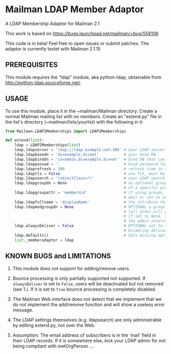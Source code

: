 # Mailman LDAP Member Adaptor
A LDAP Membership Adaptor for Mailman 2.1

This work is based on https://bugs.launchpad.net/mailman/+bug/558106

This code is in beta! Feel free to open issues or submit patches.
The adaptor is currently testet with Mailman 2.1.15

## PREREQUISITES
This module requires the "ldap" module, aka python-ldap,
obtainable from http://python-ldap.sourceforge.net/.

## USAGE
To use this module, place it in the ~mailman/Mailman directory.
Create a normal Mailman mailing list with no members.  Create an
"extend.py" file in the list's directory (~mailman/lists/yourlist)
with the following in it:

```python
from Mailman.LDAP2Memberships import LDAP2Memberships

def extend(list):
    ldap = LDAP2Memberships(list)
    ldap.ldapserver = 'ldap://ldap.example.net:389' # your LDAP server
    ldap.ldapbasedn = 'dc=example,dc=net'           # your base DN
    ldap.ldapbinddn = 'cn=admin,dc=example,dc=net'  # bind DN that can access 'mail' field
    ldap.ldappasswd = ''                            # bind password for ldapbinddn
    ldap.ldaprefresh = 300                          # refresh time in seconds
    ldap.ldaptls = False                            # use TLS, must be set to True or False
    ldap.ldapsearch = '(objectClass=*)'             # your LDAP search here
    ldap.ldapgroupdn = None                         # an optional groupdn if you want only members
                                                    # of a specific group
    ldap.ldapgroupattr = 'memberUid'                # if using groups, attribute that holds member uid info.
                                                    # omit or set to null string if not using groups.
    ldap.ldapfullname = 'displayName'               # the attribute that should be used for the fullname
    ldap.ldapmodgroupdn = None                      # OPTIONAL a group that do not have the moderation flag
                                                    # (all other will get the default flag)
                                                    # if set to None, the moderation flag can be control via
                                                    # the admin interface
    ldap.alwaysDeliver = False                      # OPTIONAL set to true to disable bounces, user deactivation and topics
                                                    # Disabling delivery via the admin interface is always possible
    ldap.defaults()                                 # Sets missing options (should always be called)
    list._memberadaptor = ldap
```

## KNOWN BUGS and LIMITATIONS

1. This module does not support for adding/remove users.

2. Bounce processing is only partially supported not supported.  If
   `alwaysDeliver` is set to `False`, users will be deactivated but not
   removed (see 1.). If it is set to `True` bounce processing is completely
   disabled.

3. The Mailman Web interface does not detect that we implement that we do
   not implement the add/remove function and will show a useless error
   message.

4. The LDAP settings themselves (e.g. ldapsearch) are only administrable
   by editing extend.py, not over the Web.

5. Assumption:  The email address of subscribers is in the 'mail' field in
   their LDAP records.  If it is somewhere else, kick your LDAP admin for
   not being compliant with inetOrgPerson ...
   
